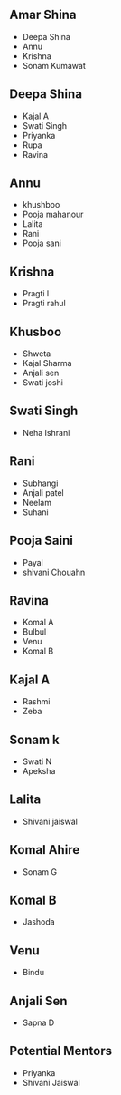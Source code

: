 ## Amar Shina
- Deepa Shina 
- Annu 
- Krishna
- Sonam Kumawat


## Deepa Shina
- Kajal A
- Swati Singh
- Priyanka 
- Rupa
- Ravina

## Annu
- khushboo
- Pooja mahanour
- Lalita
- Rani
- Pooja sani

## Krishna
- Pragti l
- Pragti rahul

## Khusboo
- Shweta
- Kajal Sharma
- Anjali sen
- Swati joshi

## Swati Singh
- Neha Ishrani

## Rani
- Subhangi
- Anjali patel
- Neelam 
- Suhani

## Pooja Saini
- Payal
- shivani Chouahn

## Ravina
- Komal A
- Bulbul
- Venu
- Komal B

## Kajal A
- Rashmi
- Zeba

## Sonam k
- Swati N
- Apeksha

## Lalita
- Shivani jaiswal


## Komal Ahire
- Sonam G


## Komal B
- Jashoda


## Venu
- Bindu

## Anjali Sen
- Sapna D

## Potential Mentors
- Priyanka
- Shivani Jaiswal
